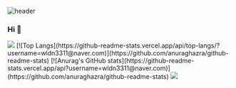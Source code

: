 

<!--
**JiwoOoNam/JiwoOoNam** is a ✨ _special_ ✨ repository because its `README.md` (this file) appears on your GitHub profile.

Here are some ideas to get you started:

- 🔭 I’m currently working on ...
- 🌱 I’m currently learning ...
- 👯 I’m looking to collaborate on ...
- 🤔 I’m looking for help with ...
- 💬 Ask me about ...
- 📫 How to reach me: ...
- 😄 Pronouns: ...
- ⚡ Fun fact: ...
-->
![header](https://capsule-render.vercel.app/api?type=waving&color=gradient&height=120&animation=fadeIn&section=footer&text=🌱🍄🌵&fontAlign=70)
### Hi 👋
<img src="https://capsule-render.vercel.app/api?type=waving&color=#E8F4E8&height=120&section=footer&text=&fontSize=10" />
[![Top Langs](https://github-readme-stats.vercel.app/api/top-langs/?username=wldn3311@naver.com)](https://github.com/anuraghazra/github-readme-stats)
[![Anurag's GitHub stats](https://github-readme-stats.vercel.app/api?username=wldn3311@naver.com)](https://github.com/anuraghazra/github-readme-stats)
<a href="링크"><img src="https://img.shields.io/badge/Instagram-#1B2766?style=flat-square&logo=Instagram&logoColor=blue"/></a>
